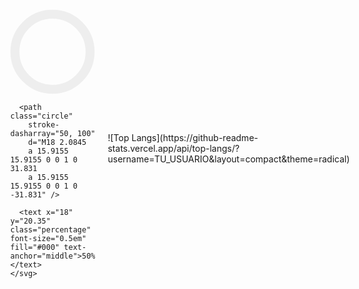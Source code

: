 <div style="display: flex; justify-content: center; align-items: center;">
  
  <!-- Círculo de Progreso (Estado de la Carrera Universitaria) -->
  <div style="margin-right: 20px;">
    <svg width="150" height="150" viewBox="0 0 36 36" class="circular-chart">
      <path class="circle-bg"
        d="M18 2.0845
        a 15.9155 15.9155 0 0 1 0 31.831
        a 15.9155 15.9155 0 0 1 0 -31.831" />
      
      <path class="circle"
        stroke-dasharray="50, 100" 
        d="M18 2.0845
        a 15.9155 15.9155 0 0 1 0 31.831
        a 15.9155 15.9155 0 0 1 0 -31.831" />
      
      <text x="18" y="20.35" class="percentage" font-size="0.5em" fill="#000" text-anchor="middle">50%</text>
    </svg>
  </div>

  <!-- Most Used Languages -->
  <div>
    ![Top Langs](https://github-readme-stats.vercel.app/api/top-langs/?username=TU_USUARIO&layout=compact&theme=radical)
  </div>

</div>

<!-- Estilos del círculo de progreso -->
<style>
  .circular-chart {
    max-width: 100%;
    max-height: 250px;
    display: block;
    margin: 0 auto;
  }

  .circle-bg {
    fill: none;
    stroke: #eee;
    stroke-width: 3.8;
  }

  .circle {
    fill: none;
    stroke-width: 2.8;
    stroke-linecap: round;
    stroke: #4caf50;
    stroke-dasharray: 50, 100;
    animation: progress 1s ease-out forwards;
  }

  @keyframes progress {
    0% {
      stroke-dasharray: 0 100;
    }
  }

  .percentage {
    font-size: 0.5em;
    font-weight: bold;
  }
</style>